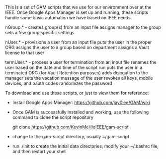 This is a set of GAM scripts that we use for our environment over at the IEEE.
Once Google Apps Manager is set up and running, these scripts handle some basic 
automation we have based on IEEE needs.

nGroup.* - creates group(s) from an input file
 assigns manager to the group
 sets a few group specific settings

nUser.* - provisions a user from an input file
 puts the user in the proper ORG
 assigns the user to a group based on department
 assigns a Vault license to that user

termUser.* - process a user for termination from an input file
 renames the user based on the date and time of the script run
 puts the user in a terminated ORG (for Vault Retention purposes)
 adds delegation to the manager
 sets the vacation message of the user
 revokes all keys, mobile devices, and oauth codes
 randomizes the password

To download and use these scripts, or just to view them for reference:

- Install Google Apps Manager: https://github.com/jay0lee/GAM/wiki
- Once GAM is successfully installed and working, use the following
  command to clone the script repository

  git clone https://github.com/KevinMelilloIEEE/gam-script

- change to the gam-script directory, usually ~/gam-script
- run ./init to create the initial data directories, modify your 
  ~/.bashrc file, and then restart your shell
